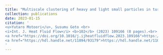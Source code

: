 ```yaml
---
title: "Multiscale clustering of heavy and light small particles in turbulent channel flow at high Reynolds numbers"
collection: publications
date: 2023-01-15
citation: '
<u>Yutaro Motoori</u>, Susumu Goto <br> 
<i>Int. J. Heat Fluid Flow</i> <b>102</b> (2023) 109166 (8 pages).<br>
<a href="https://doi.org/10.1016/j.ijheatfluidflow.2023.109166">https://doi.org/10.1016/j.ijheatfluidflow.2023.109166</a><br>
<a href="https://hdl.handle.net/11094/93179">https://hdl.handle.net/11094/93179</a> (Open Access)
'
---
```

